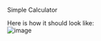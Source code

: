 Simple Calculator

Here is how it should look like: <br>
![image](https://github.com/3Tamao3/Calculator/assets/95978838/0a3cbce9-a06c-4bdf-8f82-55f4e96ebbac)
